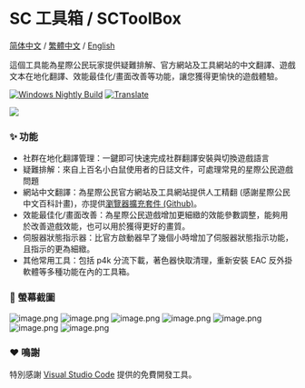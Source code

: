 # SC 工具箱 / SCToolBox

[简体中文](https://github.com/StarCitizenToolBox/app/blob/main/README.md) / [繁體中文](https://github.com/StarCitizenToolBox/app/blob/main/README_zh-TW.md) / [English](https://github.com/StarCitizenToolBox/app/blob/main/README_en.md)

這個工具能為星際公民玩家提供疑難排解、官方網站及工具網站的中文翻譯、遊戲文本在地化翻譯、效能最佳化/畫面改善等功能，讓您獲得更愉快的遊戲體驗。

[![Windows Nightly Build](https://github.com/StarCitizenToolBox/app/actions/workflows/windows_nightly.yml/badge.svg)](https://github.com/StarCitizenToolBox/app/actions/workflows/windows_nightly.yml) [![Translate](http://translate.42kit.com/widget/sctoolbox/CoreApp/svg-badge.svg)](http://translate.42kit.com/engage/sctoolbox/)   

[![](https://get.microsoft.com/images/zh-tw%20dark.svg)](https://apps.microsoft.com/detail/9NF3SWFWNKL1?launch=true)


### ✨ 功能
- 社群在地化翻譯管理：一鍵即可快速完成社群翻譯安裝與切換遊戲語言
- 疑難排解：來自上百名小白鼠使用者的日誌文件，可處理常見的星際公民遊戲問題
- 網站中文翻譯：為星際公民官方網站及工具網站提供人工精翻 (感謝星際公民中文百科計畫)，亦提供[瀏覽器擴充套件 (Github)](https://github.com/xkeyC/StarCitizenBoxBrowserEx )。
- 效能最佳化/畫面改善：為星際公民遊戲增加更細緻的效能參數調整，能夠用於改善遊戲效能，也可以用於獲得更好的畫質。
- 伺服器狀態指示器：比官方啟動器早了幾個小時增加了伺服器狀態指示功能，且指示的更為細緻。
- 其他常用工具：包括 p4k 分流下載，著色器快取清理，重新安裝 EAC 反外掛軟體等多種功能在內的工具箱。

### 📸 螢幕截圖
![image.png](https://s2.loli.net/2024/05/06/FrMxJuh9AozfVc7.png)
![image.png](https://s2.loli.net/2024/05/06/8GLnb2Ma7ojeZIl.png)
![image.png](https://s2.loli.net/2024/05/06/IsCUlx7FH9SfAtY.png)
![image.png](https://s2.loli.net/2024/05/06/8ksgbSKQEFWdj15.png)
![image.png](https://s2.loli.net/2024/05/06/IAZeq97BzKV6tax.png)
![image.png](https://s2.loli.net/2024/05/06/K9hPgzCB5SbomyQ.png)
![image.png](https://s2.loli.net/2024/05/06/TlckzswguMUCjZe.png)

### ❤️ 鳴謝

特別感謝 [Visual Studio Code](https://code.visualstudio.com/) 提供的免費開發工具。
